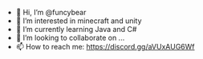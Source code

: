 - 👋 Hi, I’m @funcybear
- 👀 I’m interested in minecraft and unity
- 🌱 I’m currently learning Java and C#
- 💞️ I’m looking to collaborate on ...
- 📫 How to reach me: https://discord.gg/aVUxAUG6Wf

<!---
funcybear/funcybear is a ✨ special ✨ repository because its `README.md` (this file) appears on your GitHub profile.
You can click the Preview link to take a look at your changes.
--->
